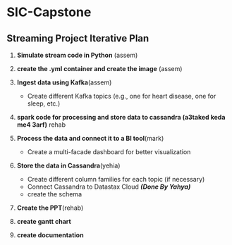 # SIC-Capstone
## Streaming Project Iterative Plan

1. **Simulate stream code in Python** (assem)
2. **create the .yml container and create the image** (assem)
   
3. **Ingest data using Kafka**(assem)
   - Create different Kafka topics (e.g., one for heart disease, one for sleep, etc.)
4. **spark code for processing and store data to cassandra (a3taked keda me4 3arf)** rehab

4. **Process the data and connect it to a BI tool**(mark)
   - Create a multi-facade dashboard for better visualization

5. **Store the data in Cassandra**(yehia)
   - Create different column families for each topic (if necessary)
   - Connect Cassandra to Datastax Cloud _**(Done By Yahya)**_
   - create the schema

6. **Create the PPT**(rehab)
7. **create gantt chart**
8. **create documentation**
